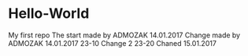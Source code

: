 # Hello-World
My first repo
The start made by ADMOZAK 14.01.2017
Change made by ADMOZAK 14.01.2017 23-10
Change 2 23-20
Chaned 15.01.2017

